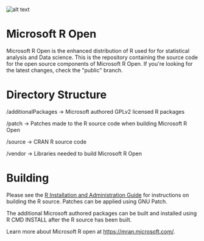 ![alt text](https://mran.microsoft.com/assets/img/ClarkHead.png "Microsoft R Open logo")

# Microsoft R Open
Microsoft R Open is the enhanced distribution of R used for for statistical analysis and Data science. This is the repository containing the source code for the open source components of Microsoft R Open. If you're looking for the latest changes, check the "public" branch.

# Directory Structure

/additionalPackages -> Microsoft authored GPLv2 licensed R packages

/patch              -> Patches made to the R source code when building Microsoft R Open

/source             -> CRAN R source code

/vendor             -> Libraries needed to build Microsoft R Open

# Building

Please see the [R Installation and Administration Guide](https://cran.r-project.org/doc/manuals/r-release/R-admin.html) for instructions on building the R source. Patches can be applied using GNU Patch.

The additional Microsoft authored packages can be built and installed using R CMD INSTALL after the R source has been built.

Learn more about Microsoft R open at <https://mran.microsoft.com/>.
